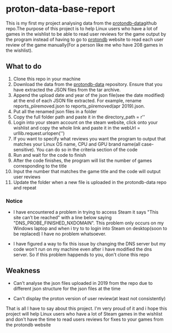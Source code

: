 # proton-data-base-report
This is my first my project analysing data from the [protondb-data](https://github.com/bdefore/protondb-data)github repo.The purpose of this project is to help Linux users who have a lot of games in the wishlist to be able to read user reviews for the game output by the program instead of having to go to [protondb](https://www.protondb.com/) website to read each user review of the game manually(For a person like me who have 208 games in the wishlist).
## What to do
1. Clone this repo in your machine
2. Download the data from the [protondb-data](https://github.com/bdefore/protondb-data) repository. Ensure that you have extracted the JSON files from the tar archive.
3. Append the upload date and year of the json file(see the date modified) at the end of each JSON file extracted. For example, rename reports_piiremoved.json to reports_piiremoved(apr 2019).json.
4. Put all the renamed json files in a folder
5. Copy the full folder path and paste it in the directory_path = r''
6. Login into your steam account on the steam website, click onto your wishlist and copy the whole link and paste it in the webUrl = urllib.request.urlopen('')
7. If you want to specify what reviews you want the program to output that matches your Linux OS name, CPU and GPU brand name(all case-sensitive). You can do so in the criteria section of the code
8. Run and wait for the code to finish
9. After the code finishes, the program will list the number of games corresponding to the title
10. Input the number that matches the game title and the code will output user reviews
11. Update the folder when a new file is uploaded in the protondb-data repo and repeat
### Notice
- I have encountered a problem in trying to access Steam it says "This site can’t be reached" with a line below saying "DNS_PROBE_FINISHED_NXDOMAIN". This problem only occurs on my Windows laptop and when i try to to login into Steam on desktop(soon to be replaced) I have no problem whatsoever.

- I have figured a way to fix this issue by changing the DNS server but my code won't run on my machine even after i have modified the dns server. So if this problem happends to you, don't clone this repo
## Weakness
- Can't analyse the json files uploaded in 2019 from the repo due to different json structure for the json files at the time

- Can't display the proton version of user review(at least not consistently)

That is all I have to say about this project. I'm very proud of it and i hope this project will help Linux users who have a lot of Steam games in the wishlist and don't have the time to read users reviews for fixes to your games from the protondb website 
